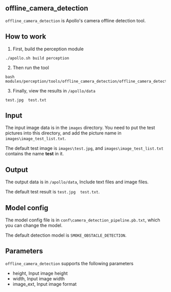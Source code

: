 ## offline_camera_detection
`offline_camera_detection` is Apollo's camera offline detection tool.

## How to work
1. First, build the perception module
```
./apollo.sh build perception
```
2. Then run the tool
```
bash modules/perception/tools/offline_camera_detection/offline_camera_detection.sh
```
3. Finally, view the results in `/apollo/data`
```
test.jpg  test.txt
```

## Input
The input image data is in the `images` directory. You need to put the test pictures into this directory, and add the picture name in `images\image_test_list.txt`.

The default test image is `images\test.jpg`, and `images\image_test_list.txt` contains the name **test** in it.

## Output
The output data is in `/apollo/data`, Include text files and image files.

The default test result is `test.jpg  test.txt`.

## Model config
The model config file is in `conf\camera_detection_pipeline.pb.txt`, which you can change the model.

The default detection model is `SMOKE_OBSTACLE_DETECTION`.

## Parameters
`offline_camera_detection` supports the following parameters
- height, Input image height
- width, Input image width
- image_ext, Input image format
